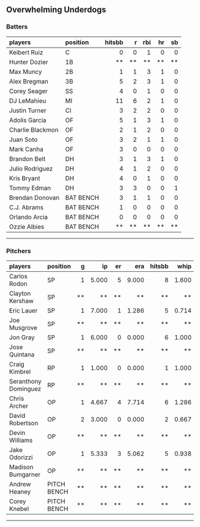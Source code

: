 ## Overwhelming Underdogs

### Batters

 
|players          |position  | hitsbb|  r| rbi| hr| sb| 
|:----------------|:---------|------:|--:|---:|--:|--:| 
|Keibert Ruiz     |C         |      0|  0|   1|  0|  0| 
|Hunter Dozier    |1B        |     **| **|  **| **| **| 
|Max Muncy        |2B        |      1|  1|   3|  1|  0| 
|Alex Bregman     |3B        |      5|  2|   3|  1|  0| 
|Corey Seager     |SS        |      4|  0|   1|  0|  0| 
|DJ LeMahieu      |MI        |     11|  6|   2|  1|  0| 
|Justin Turner    |CI        |      3|  2|   2|  0|  0| 
|Adolis Garcia    |OF        |      5|  1|   3|  1|  0| 
|Charlie Blackmon |OF        |      2|  1|   2|  0|  0| 
|Juan Soto        |OF        |      3|  2|   1|  1|  0| 
|Mark Canha       |OF        |      3|  0|   0|  0|  0| 
|Brandon Belt     |DH        |      3|  1|   3|  1|  0| 
|Julio Rodriguez  |DH        |      4|  1|   2|  0|  0| 
|Kris Bryant      |DH        |      4|  0|   1|  0|  0| 
|Tommy Edman      |DH        |      3|  3|   0|  0|  1| 
|Brendan Donovan  |BAT BENCH |      3|  1|   1|  0|  0| 
|C.J. Abrams      |BAT BENCH |      1|  0|   0|  0|  0| 
|Orlando Arcia    |BAT BENCH |      0|  0|   0|  0|  0| 
|Ozzie Albies     |BAT BENCH |     **| **|  **| **| **| 

* * *

### Pitchers

 
|players              |position    |  g|    ip| er|   era| hitsbb|  whip| so|  w| sv| 
|:--------------------|:-----------|--:|-----:|--:|-----:|------:|-----:|--:|--:|--:| 
|Carlos Rodon         |SP          |  1| 5.000|  5| 9.000|      8| 1.600|  7|  0|  0| 
|Clayton Kershaw      |SP          | **|    **| **|    **|     **|    **| **| **| **| 
|Eric Lauer           |SP          |  1| 7.000|  1| 1.286|      5| 0.714|  4|  0|  0| 
|Joe Musgrove         |SP          | **|    **| **|    **|     **|    **| **| **| **| 
|Jon Gray             |SP          |  1| 6.000|  0| 0.000|      6| 1.000|  5|  1|  0| 
|Jose Quintana        |SP          | **|    **| **|    **|     **|    **| **| **| **| 
|Craig Kimbrel        |RP          |  1| 1.000|  0| 0.000|      1| 1.000|  1|  0|  1| 
|Seranthony Dominguez |RP          | **|    **| **|    **|     **|    **| **| **| **| 
|Chris Archer         |OP          |  1| 4.667|  4| 7.714|      6| 1.286|  5|  0|  0| 
|David Robertson      |OP          |  2| 3.000|  0| 0.000|      2| 0.667|  3|  0|  1| 
|Devin Williams       |OP          | **|    **| **|    **|     **|    **| **| **| **| 
|Jake Odorizzi        |OP          |  1| 5.333|  3| 5.062|      5| 0.938|  5|  0|  0| 
|Madison Bumgarner    |OP          | **|    **| **|    **|     **|    **| **| **| **| 
|Andrew Heaney        |PITCH BENCH | **|    **| **|    **|     **|    **| **| **| **| 
|Corey Knebel         |PITCH BENCH | **|    **| **|    **|     **|    **| **| **| **| 


* * *


